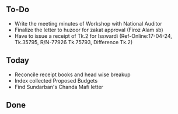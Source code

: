 ## To-Do
- Write the meeting minutes of Workshop with National Auditor  
- Finalize the letter to huzoor for zakat approval (Firoz Alam sb)  
- Have to issue a receipt of Tk.2 for Isswardi (Ref-Online:17-04-24, Tk.35795, R/N-77926 Tk.75793, Difference Tk.2)  

## Today
- Reconcile receipt books and head wise breakup  
- Index collected Proposed Budgets  
- Find Sundarban's Chanda Mafi letter  

## Done